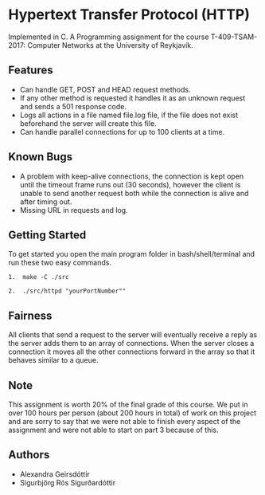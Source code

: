 # Hypertext Transfer Protocol (HTTP)
Implemented in C. A Programming assignment for the course T-409-TSAM-2017: Computer Networks at the University of Reykjavík.

## Features
* Can handle GET, POST and HEAD request methods.
* If any other method is requested it handles it as an unknown request and sends a 501 response code.
* Logs all actions in a file named file.log file, if the file does not exist beforehand the server will create this file.
* Can handle parallel connections for up to 100 clients at a time.


## Known Bugs
* A problem with keep-alive connections, the connection is kept open until the timeout frame runs out (30 seconds), however the client is unable to send another request both while the connection is alive and after timing out.
* Missing URL in requests and log.


## Getting Started
To get started you open the main program folder in bash/shell/terminal and run these two easy commands.

```
1.  make -C ./src 
```


```
2.  ./src/httpd "yourPortNumber""
```


## Fairness
All clients that send a request to the server will eventually receive a reply as the server adds them to an array of connections. When the server closes a connection it moves all the other connections forward in the array so that it behaves similar to a queue. 


## Note
This assignment is worth 20% of the final grade of this course. We put in over 100 hours per person (about 200 hours in total) of work on this project and are sorry to say that we were not able to finish every aspect of the assignment and were not able to start on part 3 because of this. 

## Authors
* Alexandra Geirsdóttir
* Sigurbjörg Rós Sigurðardóttir